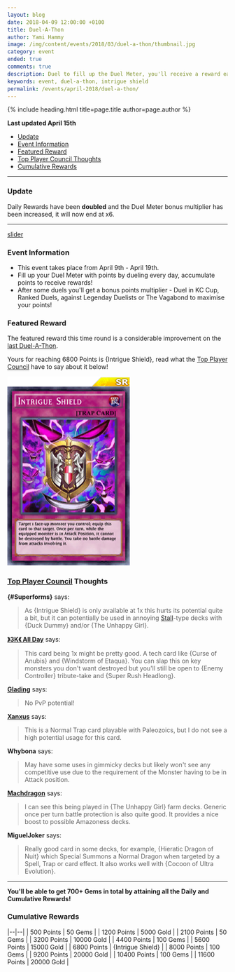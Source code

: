 ```yaml
---
layout: blog
date: 2018-04-09 12:00:00 +0100
title: Duel-A-Thon
author: Yami Hammy
image: /img/content/events/2018/03/duel-a-thon/thumbnail.jpg
category: event
ended: true
comments: true
description: Duel to fill up the Duel Meter, you'll receive a reward each time you fill it up all the way!
keywords: event, duel-a-thon, intrigue shield
permalink: /events/april-2018/duel-a-thon/
---
```


{% include heading.html title=page.title author=page.author %}

**Last updated April 15th**

- [Update](#update)
- [Event Information](#event-information)
- [Featured Reward](#featured-reward)
- [Top Player Council Thoughts](#top-player-council-thoughts)
- [Cumulative Rewards](#cumulative-rewards)

---

### Update

Daily Rewards have been **doubled** and the Duel Meter bonus multiplier has been increased, it will now end at x6.

---

[slider](/img/content/events/2018/04/duel-a-thon/slider.jpg)

### Event Information 
- This event takes place from April 9th - April 19th.
- Fill up your Duel Meter with points by dueling every day, accumulate points to receive rewards!
- After some duels you'll get a bonus points multiplier - Duel in KC Cup, Ranked Duels, against Legenday Duelists or The Vagabond to maximise your points!

### Featured Reward

The featured reward this time round is a considerable improvement on the [last Duel-A-Thon](/events/march-2018/duel-a-thon/).

Yours for reaching 6800 Points is {Intrigue Shield}, read what the [Top Player Council](/top-player-council/) have to say about it below!

![Card Image](/img/content/events/2018/04/duel-a-thon/card.png)

### [Top Player Council](/top-player-council/) Thoughts

**{#Superforms}** says:
> As {Intrigue Shield} is only available at 1x this hurts its potential quite a bit, but it can potentially be used in annoying [Stall](/tier-list/stall-decks/)-type decks with {Duck Dummy} and/or {The Unhappy Girl}. 

**[》3K《 All Day](/authors/3KAllDay/)** says:
> This card being 1x might be pretty good. A tech card like {Curse of Anubis} and {Windstorm of Etaqua}. You can slap this on key monsters you don't want destroyed but you'll still be open to {Enemy Controller} tribute-take and {Super Rush Headlong}.

**[Glading](/authors/Glading/)** says:
> No PvP potential!

**[Xanxus](/authors/Xanxus/)** says:
> This is a Normal Trap card playable with Paleozoics, but I do not see a high potential usage for this card.

**Whybona** says:
> May have some uses in gimmicky decks but likely won't see any competitive use due to the requirement of the Monster having to be in Attack position.

**[Machdragon](/authors/Machdragon/)** says:
> I can see this being played in {The Unhappy Girl} farm decks. Generic once per turn battle protection is also quite good. It provides a nice boost to possible Amazoness decks.

**MiguelJoker** says:
> Really good card in some decks, for example, {Hieratic Dragon of Nuit} which Special Summons a Normal Dragon when targeted by a  Spell, Trap or card effect. It also works well with {Cocoon of Ultra Evolution}.

---

**You'll be able to get 700+ Gems in total by attaining all the Daily and Cumulative Rewards!** 

### Cumulative Rewards

|--|--|
| 500 Points | 50 Gems |
| 1200 Points | 5000 Gold |
| 2100 Points | 50 Gems |
| 3200 Points | 10000 Gold |
| 4400 Points | 100 Gems |
| 5600 Points | 15000 Gold |
| 6800 Points | {Intrigue Shield} |
| 8000 Points | 100 Gems |
| 9200 Points | 20000 Gold |
| 10400 Points | 100 Gems |
| 11600 Points | 20000 Gold |
